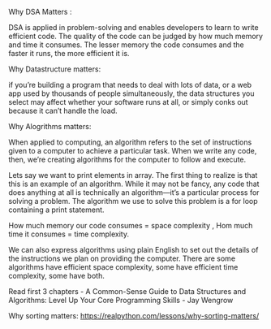 Why DSA Matters :

  DSA is applied in problem-solving and enables developers to learn to write efficient code. The quality of the code can be judged by how much memory and     time it consumes. The lesser memory the code consumes and the faster it runs, the more efficient it is. 

Why Datastructure matters:

  if you’re building a program that needs to deal with lots of data, or a web app used by thousands of people simultaneously, the data structures you         select may affect whether your software runs at all, or simply conks out because it can’t handle the load.
  
Why Alogrithms matters:

When applied to computing, an algorithm refers to the set of instructions given to a computer to achieve a particular task. When we write any code, then, we’re creating algorithms for the computer to follow and execute.

Lets say we want to print elements in array. The first thing to realize is that this is an example of an algorithm. While it may not be fancy, any code that does anything at all is technically an algorithm—it’s a particular process for solving a problem. The algorithm we use to solve this problem is a for loop containing a print statement.

How much memory our code consumes = space complexity , Hom much time it consumes = time complexity.

We can also express algorithms using plain English to set out the details of the instructions we plan on providing the computer. There are some algorithms have efficient space complexity, some have efficient time complexity, some have both.

Read first 3 chapters - A Common-Sense Guide to Data Structures and Algorithms: Level Up Your Core Programming Skills - Jay Wengrow

Why sorting matters:
https://realpython.com/lessons/why-sorting-matters/






